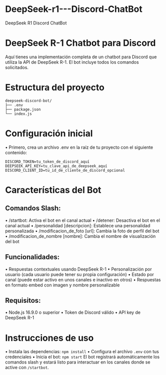 # DeepSeek-r1---Discord-ChatBot
DeepSeek R1 Discord ChatBot

# DeepSeek R-1 Chatbot para Discord
Aquí tienes una implementación completa de un chatbot para Discord que utiliza la API de DeepSeek R-1. El bot incluye todos los comandos solicitados.

# Estructura del proyecto
```
deepseek-discord-bot/
├── .env
├── package.json
└── index.js
```

# Configuración inicial
• Primero, crea un archivo .env en la raíz de tu proyecto con el siguiente contenido:
```
DISCORD_TOKEN=tu_token_de_discord_aquí
DEEPSEEK_API_KEY=tu_clave_api_de_deepseek_aquí
DISCORD_CLIENT_ID=tu_id_de_cliente_de_discord_opcional
```

# Características del Bot
## Comandos Slash:
• /startbot: Activa el bot en el canal actual
• /detener: Desactiva el bot en el canal actual
• /personalidad [descripcion]: Establece una personalidad personalizada
• /modificacion_de_foto [url]: Cambia la foto de perfil del bot
• /modificacion_de_nombre [nombre]: Cambia el nombre de visualización del bot
## Funcionalidades:
• Respuestas contextuales usando DeepSeek R-1
• Personalización por usuario (cada usuario puede tener su propia configuración)
• Estado por canal (puede estar activo en unos canales e inactivo en otros)
• Respuestas en formato embed con imagen y nombre personalizable
## Requisitos:
• Node.js 16.9.0 o superior
• Token de Discord válido
• API key de DeepSeek R-1

# Instrucciones de uso
• Instala las dependencias:
```npm install```
• Configura el archivo ```.env``` con tus credenciales
• Inicia el bot:
```npm start```
El bot registrará automáticamente los comandos slash y estará listo para interactuar en los canales donde se active con ```/startbot```.
